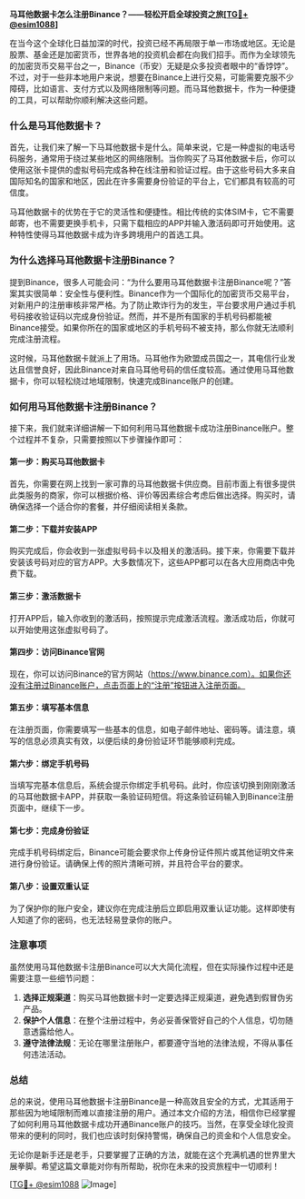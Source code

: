 **马耳他数据卡怎么注册Binance？——轻松开启全球投资之旅[[TG💪+ @esim1088](https://t.me/s/esim1088)]**

在当今这个全球化日益加深的时代，投资已经不再局限于单一市场或地区。无论是股票、基金还是加密货币，世界各地的投资机会都在向我们招手。而作为全球领先的加密货币交易平台之一，Binance（币安）无疑是众多投资者眼中的“香饽饽”。不过，对于一些非本地用户来说，想要在Binance上进行交易，可能需要克服不少障碍，比如语言、支付方式以及网络限制等问题。而马耳他数据卡，作为一种便捷的工具，可以帮助你顺利解决这些问题。

### 什么是马耳他数据卡？

首先，让我们来了解一下马耳他数据卡是什么。简单来说，它是一种虚拟的电话号码服务，通常用于绕过某些地区的网络限制。当你购买了马耳他数据卡后，你可以使用这张卡提供的虚拟号码完成各种在线注册和验证过程。由于这些号码大多来自国际知名的国家和地区，因此在许多需要身份验证的平台上，它们都具有较高的可信度。

马耳他数据卡的优势在于它的灵活性和便捷性。相比传统的实体SIM卡，它不需要邮寄，也不需要更换手机卡，只需下载相应的APP并输入激活码即可开始使用。这种特性使得马耳他数据卡成为许多跨境用户的首选工具。

### 为什么选择马耳他数据卡注册Binance？

提到Binance，很多人可能会问：“为什么要用马耳他数据卡注册Binance呢？”答案其实很简单：安全性与便利性。Binance作为一个国际化的加密货币交易平台，对新用户的注册审核非常严格。为了防止欺诈行为的发生，平台要求用户通过手机号码接收验证码以完成身份验证。然而，并不是所有国家的手机号码都能被Binance接受。如果你所在的国家或地区的手机号码不被支持，那么你就无法顺利完成注册流程。

这时候，马耳他数据卡就派上了用场。马耳他作为欧盟成员国之一，其电信行业发达且信誉良好，因此Binance对来自马耳他号码的信任度较高。通过使用马耳他数据卡，你可以轻松绕过地域限制，快速完成Binance账户的创建。

### 如何用马耳他数据卡注册Binance？

接下来，我们就来详细讲解一下如何利用马耳他数据卡成功注册Binance账户。整个过程并不复杂，只需要按照以下步骤操作即可：

#### 第一步：购买马耳他数据卡

首先，你需要在网上找到一家可靠的马耳他数据卡供应商。目前市面上有很多提供此类服务的商家，你可以根据价格、评价等因素综合考虑后做出选择。购买时，请确保选择一个适合你的套餐，并仔细阅读相关条款。

#### 第二步：下载并安装APP

购买完成后，你会收到一张虚拟号码卡以及相关的激活码。接下来，你需要下载并安装该号码对应的官方APP。大多数情况下，这些APP都可以在各大应用商店中免费下载。

#### 第三步：激活数据卡

打开APP后，输入你收到的激活码，按照提示完成激活流程。激活成功后，你就可以开始使用这张虚拟号码了。

#### 第四步：访问Binance官网

现在，你可以访问Binance的官方网站（https://www.binance.com）。如果你还没有注册过Binance账户，点击页面上的“注册”按钮进入注册页面。

#### 第五步：填写基本信息

在注册页面，你需要填写一些基本的信息，如电子邮件地址、密码等。请注意，填写的信息必须真实有效，以便后续的身份验证环节能够顺利完成。

#### 第六步：绑定手机号码

当填写完基本信息后，系统会提示你绑定手机号码。此时，你应该切换到刚刚激活的马耳他数据卡APP，并获取一条验证码短信。将这条验证码输入到Binance注册页面中，继续下一步。

#### 第七步：完成身份验证

完成手机号码绑定后，Binance可能会要求你上传身份证件照片或其他证明文件来进行身份验证。请确保上传的照片清晰可辨，并且符合平台的要求。

#### 第八步：设置双重认证

为了保护你的账户安全，建议你在完成注册后立即启用双重认证功能。这样即使有人知道了你的密码，也无法轻易登录你的账户。

### 注意事项

虽然使用马耳他数据卡注册Binance可以大大简化流程，但在实际操作过程中还是需要注意一些细节问题：

1. **选择正规渠道**：购买马耳他数据卡时一定要选择正规渠道，避免遇到假冒伪劣产品。
2. **保护个人信息**：在整个注册过程中，务必妥善保管好自己的个人信息，切勿随意透露给他人。
3. **遵守法律法规**：无论在哪里注册账户，都要遵守当地的法律法规，不得从事任何违法活动。

### 总结

总的来说，使用马耳他数据卡注册Binance是一种高效且安全的方式，尤其适用于那些因为地域限制而难以直接注册的用户。通过本文介绍的方法，相信你已经掌握了如何利用马耳他数据卡成功开通Binance账户的技巧。当然，在享受全球化投资带来的便利的同时，我们也应该时刻保持警惕，确保自己的资金和个人信息安全。

无论你是新手还是老手，只要掌握了正确的方法，就能在这个充满机遇的世界里大展拳脚。希望这篇文章能对你有所帮助，祝你在未来的投资旅程中一切顺利！

[[TG💪+ @esim1088](https://t.me/s/esim1088) ![Image](https://i.postimg.cc/4NQfJmqS/Snipaste-2025-05-13-00-14-12.png)]